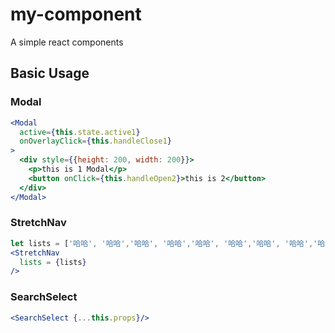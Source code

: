 # my-component

A simple react components

## Basic Usage

### Modal

```jsx
<Modal
  active={this.state.active1}
  onOverlayClick={this.handleClose1}
>
  <div style={{height: 200, width: 200}}>
    <p>this is 1 Modal</p>
    <button onClick={this.handleOpen2}>this is 2</button>
  </div>
</Modal>
```

### StretchNav

```jsx
let lists = ['哈哈', '哈哈','哈哈', '哈哈','哈哈', '哈哈','哈哈', '哈哈','哈哈', '哈哈'];
<StretchNav 
  lists = {lists}
/>
```
### SearchSelect

```jsx
<SearchSelect {...this.props}/>
```



